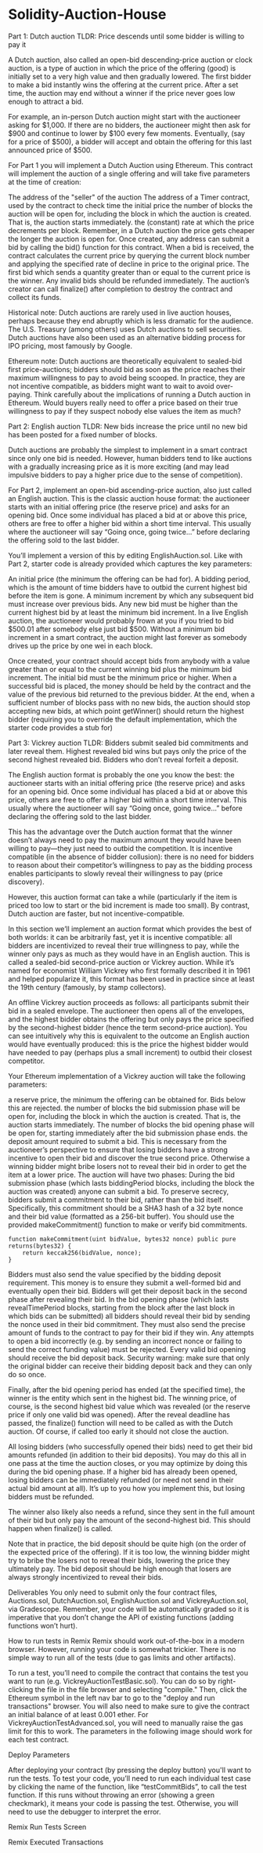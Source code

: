 # Solidity-Auction-House
Part 1: Dutch auction
TLDR: Price descends until some bidder is willing to pay it

A Dutch auction, also called an open-bid descending-price auction or clock auction, is a type of auction in which the price of the offering (good) is initially set to a very high value and then gradually lowered. The first bidder to make a bid instantly wins the offering at the current price. After a set time, the auction may end without a winner if the price never goes low enough to attract a bid.

For example, an in-person Dutch auction might start with the auctioneer asking for $1,000. If there are no bidders, the auctioneer might then ask for $900 and continue to lower by $100 every few moments. Eventually, (say for a price of $500), a bidder will accept and obtain the offering for this last announced price of $500.

For Part 1 you will implement a Dutch Auction using Ethereum. This contract will implement the auction of a single offering and will take five parameters at the time of creation:

The address of the "seller" of the auction
The address of a Timer contract, used by the contract to check time
the initial price
the number of blocks the auction will be open for, including the block in which the auction is created. That is, the auction starts immediately.
the (constant) rate at which the price decrements per block. Remember, in a Dutch auction the price gets cheaper the longer the auction is open for.
Once created, any address can submit a bid by calling the bid() function for this contract. When a bid is received, the contract calculates the current price by querying the current block number and applying the specified rate of decline in price to the original price. The first bid which sends a quantity greater than or equal to the current price is the winner. Any invalid bids should be refunded immediately. The auction’s creator can call finalize() after completion to destroy the contract and collect its funds.

Historical note: Dutch auctions are rarely used in live auction houses, perhaps because they end abruptly which is less dramatic for the audience. The U.S. Treasury (among others) uses Dutch auctions to sell securities. Dutch auctions have also been used as an alternative bidding process for IPO pricing, most famously by Google.

Ethereum note: Dutch auctions are theoretically equivalent to sealed-bid first price-auctions; bidders should bid as soon as the price reaches their maximum willingness to pay to avoid being scooped. In practice, they are not incentive compatible, as bidders might want to wait to avoid over-paying. Think carefully about the implications of running a Dutch auction in Ethereum. Would buyers really need to offer a price based on their true willingness to pay if they suspect nobody else values the item as much?

Part 2: English auction
TLDR: New bids increase the price until no new bid has been posted for a fixed number of blocks.

Dutch auctions are probably the simplest to implement in a smart contract since only one bid is needed. However, human bidders tend to like auctions with a gradually increasing price as it is more exciting (and may lead impulsive bidders to pay a higher price due to the sense of competition).

For Part 2, implement an open-bid ascending-price auction, also just called an English auction. This is the classic auction house format: the auctioneer starts with an initial offering price (the reserve price) and asks for an opening bid. Once some individual has placed a bid at or above this price, others are free to offer a higher bid within a short time interval. This usually where the auctioneer will say “Going once, going twice...” before declaring the offering sold to the last bidder.

You’ll implement a version of this by editing EnglishAuction.sol. Like with Part 2, starter code is already provided which captures the key parameters:

An initial price (the minimum the offering can be had for).
A bidding period, which is the amount of time bidders have to outbid the current highest bid before the item is gone.
A minimum increment by which any subsequent bid must increase over previous bids.
Any new bid must be higher than the current highest bid by at least the minimum bid increment. In a live English auction, the auctioneer would probably frown at you if you tried to bid $500.01 after somebody else just bid $500. Without a minimum bid increment in a smart contract, the auction might last forever as somebody drives up the price by one wei in each block.

Once created, your contract should accept bids from anybody with a value greater than or equal to the current winning bid plus the minimum bid increment. The initial bid must be the minimum price or higher. When a successful bid is placed, the money should be held by the contract and the value of the previous bid returned to the previous bidder. At the end, when a sufficient number of blocks pass with no new bids, the auction should stop accepting new bids, at which point getWinner() should return the highest bidder (requiring you to override the default implementation, which the starter code provides a stub for)

Part 3: Vickrey auction
TLDR: Bidders submit sealed bid commitments and later reveal them. Highest revealed bid wins but pays only the price of the second highest revealed bid. Bidders who don’t reveal forfeit a deposit.

The English auction format is probably the one you know the best: the auctioneer starts with an initial offering price (the reserve price) and asks for an opening bid. Once some individual has placed a bid at or above this price, others are free to offer a higher bid within a short time interval. This usually where the auctioneer will say “Going once, going twice...” before declaring the offering sold to the last bidder.

This has the advantage over the Dutch auction format that the winner doesn’t always need to pay the maximum amount they would have been willing to pay—they just need to outbid the competition. It is incentive compatible (in the absence of bidder collusion): there is no need for bidders to reason about their competitor’s willingness to pay as the bidding process enables participants to slowly reveal their willingness to pay (price discovery).

However, this auction format can take a while (particularly if the item is priced too low to start or the bid increment is made too small). By contrast, Dutch auction are faster, but not incentive-compatible.

In this section we’ll implement an auction format which provides the best of both worlds: it can be arbitrarily fast, yet it is incentive compatible: all bidders are incentivized to reveal their true willingness to pay, while the winner only pays as much as they would have in an English auction. This is called a sealed-bid second-price auction or Vickrey auction. While it’s named for economist William Vickrey who first formally described it in 1961 and helped popularize it, this format has been used in practice since at least the 19th century (famously, by stamp collectors).

An offline Vickrey auction proceeds as follows: all participants submit their bid in a sealed envelope. The auctioneer then opens all of the envelopes, and the highest bidder obtains the offering but only pays the price specified by the second-highest bidder (hence the term second-price auction). You can see intuitively why this is equivalent to the outcome an English auction would have eventually produced: this is the price the highest bidder would have needed to pay (perhaps plus a small increment) to outbid their closest competitor.

Your Ethereum implementation of a Vickrey auction will take the following parameters:

a reserve price, the minimum the offering can be obtained for. Bids below this are rejected.
the number of blocks the bid submission phase will be open for, including the block in which the auction is created. That is, the auction starts immediately.
The number of blocks the bid opening phase will be open for, starting immediately after the bid submission phase ends.
the deposit amount required to submit a bid. This is necessary from the auctioneer’s perspective to ensure that losing bidders have a strong incentive to open their bid and discover the true second price. Otherwise a winning bidder might bribe losers not to reveal their bid in order to get the item at a lower price.
The auction will have two phases: During the bid submission phase (which lasts biddingPeriod blocks, including the block the auction was created) anyone can submit a bid. To preserve secrecy, bidders submit a commitment to their bid, rather than the bid itself. Specifically, this commitment should be a SHA3 hash of a 32 byte nonce and their bid value (formatted as a 256-bit buffer). You should use the provided makeCommitment() function to make or verify bid commitments.

    function makeCommitment(uint bidValue, bytes32 nonce) public pure returns(bytes32) {
        return keccak256(bidValue, nonce);
    }
Bidders must also send the value specified by the bidding deposit requirement. This money is to ensure they submit a well-formed bid and eventually open their bid. Bidders will get their deposit back in the second phase after revealing their bid. In the bid opening phase (which lasts revealTimePeriod blocks, starting from the block after the last block in which bids can be submitted) all bidders should reveal their bid by sending the nonce used in their bid commitment. They must also send the precise amount of funds to the contract to pay for their bid if they win. Any attempts to open a bid incorrectly (e.g. by sending an incorrect nonce or failing to send the correct funding value) must be rejected. Every valid bid opening should receive the bid deposit back. Security warning: make sure that only the original bidder can receive their bidding deposit back and they can only do so once.

Finally, after the bid opening period has ended (at the specified time), the winner is the entity which sent in the highest bid. The winning price, of course, is the second highest bid value which was revealed (or the reserve price if only one valid bid was opened). After the reveal deadline has passed, the finalize() function will need to be called as with the Dutch auction. Of course, if called too early it should not close the auction.

All losing bidders (who successfully opened their bids) need to get their bid amounts refunded (in addition to their bid deposits). You may do this all in one pass at the time the auction closes, or you may optimize by doing this during the bid opening phase. If a higher bid has already been opened, losing bidders can be immediately refunded (or need not send in their actual bid amount at all). It’s up to you how you implement this, but losing bidders must be refunded.

The winner also likely also needs a refund, since they sent in the full amount of their bid but only pay the amount of the second-highest bid. This should happen when finalize() is called.

Note that in practice, the bid deposit should be quite high (on the order of the expected price of the offering). If it is too low, the winning bidder might try to bribe the losers not to reveal their bids, lowering the price they ultimately pay. The bid deposit should be high enough that losers are always strongly incentivized to reveal their bids.

Deliverables
You only need to submit only the four contract files, Auctions.sol, DutchAuction.sol, EnglishAuction.sol ​and V​ickreyAuction.sol​, via Gradescope. Remember, your code will be automatically graded so it is imperative that you don’t change the API of existing functions (adding functions won’t hurt).

How to run tests in Remix
Remix should work out-of-the-box in a modern browser. However, running your code is somewhat trickier. There is no simple way to run all of the tests (due to gas limits and other artifacts).

To run a test, you’ll need to compile the contract that contains the test you want to run (e.g. VickreyAuctionTestBasic.sol). You can do so by right-clicking the file in the file browser and selecting "compile." Then, click the Ethereum symbol in the left nav bar to go to the "deploy and run transactions" browser. You will also need to make sure to give the contract an initial balance of at least 0.001 ether. For VickreyAuctionTestAdvanced.sol, you will need to manually raise the gas limit for this to work. The parameters in the following image should work for each test contract.

Deploy Parameters

After deploying your contract (by pressing the deploy button) you'll want to run the tests. To test your code, you’ll need to run each individual test case by clicking the name of the function, like “testCommitBids”, to call the test function. If this runs without throwing an error (showing a green checkmark), it means your code is passing the test. Otherwise, you will need to use the debugger to interpret the error.

Remix Run Tests Screen

Remix Executed Transactions
